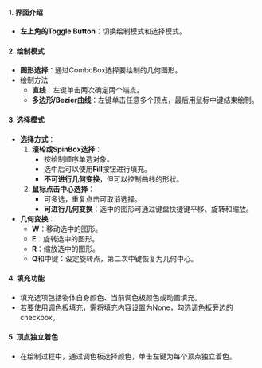 #### 1. 界面介绍

- **左上角的Toggle Button**：切换绘制模式和选择模式。

#### 2. 绘制模式

- **图形选择**：通过ComboBox选择要绘制的几何图形。
- 绘制方法
  - **直线**：左键单击两次确定两个端点。
  - **多边形/Bezier曲线**：左键单击任意多个顶点，最后用鼠标中键结束绘制。

#### 3. 选择模式

- **选择方式**：
  1. **滚轮或SpinBox选择**：
     - 按绘制顺序单选对象。
     - 选中后可以使用**Fill**按钮进行填充。
     - **不可进行几何变换**，但可以控制曲线的形状。
  2. **鼠标点击中心选择**：
     - 可多选，重复点击可取消选择。
     - **可进行几何变换**：选中的图形可通过键盘快捷键平移、旋转和缩放。
- **几何变换**：
  - **W**：移动选中的图形。
  - **E**：旋转选中的图形。
  - **R**：缩放选中的图形。
  - **Q**和中键：设定旋转点，第二次中键恢复为几何中心。

#### 4. 填充功能

- 填充选项包括物体自身颜色、当前调色板颜色或动画填充。
- 若要使用调色板填充，需将填充内容设置为None，勾选调色板旁边的checkbox。

#### 5. 顶点独立着色

- 在绘制过程中，通过调色板选择颜色，单击左键为每个顶点独立着色。
